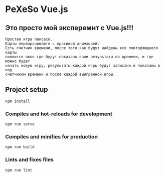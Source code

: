 # PeXeSo Vue.js
## Это просто мой эксперемнт с Vue.js!!!
    Простая игра пексесо.
    Карты перворачиваютя с красивой анимацией.
    Есть счетчик времени, после того как будут найдены все повторяющееся карты 
    появится окно где будут показаны ваши результаты по времени, и где можно будет 
    начать новую игру, результаты каждой игры будут записана и показаны в под 
    счетчиком времени и после каждой выигранной игры.
    

## Project setup
```
npm install
```

### Compiles and hot-reloads for development
```
npm run serve
```

### Compiles and minifies for production
```
npm run build
```

### Lints and fixes files
```
npm run lint
```
